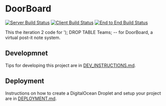 # DoorBoard

[![Server Build Status](../../workflows/Server%20Java/badge.svg)](../../actions?query=workflow%3A"Server+Java")
[![Client Build Status](../../workflows/Client%20Angular/badge.svg)](../../actions?query=workflow%3A"Client+Angular")
[![End to End Build Status](../../workflows/End-to-End/badge.svg)](../../actions?query=workflow%3AEnd-to-End)

This the iteration 2 code for '); DROP TABLE Teams; -- for DoorBoard, a virtual post-it note system.

## Developmnet

Tips for developing this project are in
[DEV_INSTRUCTIONS.md](DEV_INSTRUCTIONS.md).


## Deployment

Instructions on how to create a DigitalOcean Droplet and setup your project are
in [DEPLOYMENT.md](DEPLOYMENT.md).